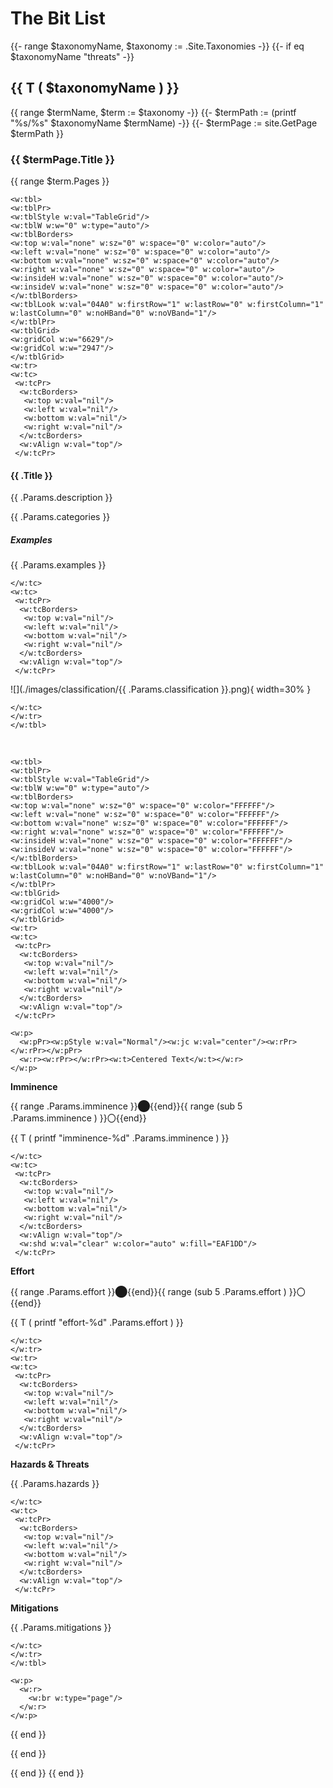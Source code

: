 # The Bit List

{{- range $taxonomyName, $taxonomy := .Site.Taxonomies -}}
{{- if eq $taxonomyName "threats" -}}
## {{ T ( $taxonomyName ) }}

{{ range $termName, $term := $taxonomy -}}
{{- $termPath := (printf "%s/%s" $taxonomyName $termName) -}}
{{- $termPage := site.GetPage $termPath }}
### {{ $termPage.Title }}

{{ range $term.Pages }}


```{=openxml}
<w:tbl>
<w:tblPr>
<w:tblStyle w:val="TableGrid"/>
<w:tblW w:w="0" w:type="auto"/>
<w:tblBorders>
<w:top w:val="none" w:sz="0" w:space="0" w:color="auto"/>
<w:left w:val="none" w:sz="0" w:space="0" w:color="auto"/>
<w:bottom w:val="none" w:sz="0" w:space="0" w:color="auto"/>
<w:right w:val="none" w:sz="0" w:space="0" w:color="auto"/>
<w:insideH w:val="none" w:sz="0" w:space="0" w:color="auto"/>
<w:insideV w:val="none" w:sz="0" w:space="0" w:color="auto"/>
</w:tblBorders>
<w:tblLook w:val="04A0" w:firstRow="1" w:lastRow="0" w:firstColumn="1" w:lastColumn="0" w:noHBand="0" w:noVBand="1"/>
</w:tblPr>
<w:tblGrid>
<w:gridCol w:w="6629"/>
<w:gridCol w:w="2947"/>
</w:tblGrid>
<w:tr>
<w:tc>
 <w:tcPr>
  <w:tcBorders>
   <w:top w:val="nil"/>
   <w:left w:val="nil"/>
   <w:bottom w:val="nil"/>
   <w:right w:val="nil"/>
  </w:tcBorders>
  <w:vAlign w:val="top"/>
 </w:tcPr>
```

#### {{ .Title }}

{{ .Params.description }}

{{ .Params.categories }}


##### Examples

{{ .Params.examples }}

```{=openxml}
</w:tc>
<w:tc>
 <w:tcPr>
  <w:tcBorders>
   <w:top w:val="nil"/>
   <w:left w:val="nil"/>
   <w:bottom w:val="nil"/>
   <w:right w:val="nil"/>
  </w:tcBorders>
  <w:vAlign w:val="top"/>
 </w:tcPr>
```

![](./images/classification/{{ .Params.classification }}.png){ width=30% }

```{=openxml}
</w:tc>
</w:tr>
</w:tbl>
```

&nbsp;

```{=openxml}
<w:tbl>
<w:tblPr>
<w:tblStyle w:val="TableGrid"/>
<w:tblW w:w="0" w:type="auto"/>
<w:tblBorders>
<w:top w:val="none" w:sz="0" w:space="0" w:color="FFFFFF"/>
<w:left w:val="none" w:sz="0" w:space="0" w:color="FFFFFF"/>
<w:bottom w:val="none" w:sz="0" w:space="0" w:color="FFFFFF"/>
<w:right w:val="none" w:sz="0" w:space="0" w:color="FFFFFF"/>
<w:insideH w:val="none" w:sz="0" w:space="0" w:color="FFFFFF"/>
<w:insideV w:val="none" w:sz="0" w:space="0" w:color="FFFFFF"/>
</w:tblBorders>
<w:tblLook w:val="04A0" w:firstRow="1" w:lastRow="0" w:firstColumn="1" w:lastColumn="0" w:noHBand="0" w:noVBand="1"/>
</w:tblPr>
<w:tblGrid>
<w:gridCol w:w="4000"/>
<w:gridCol w:w="4000"/>
</w:tblGrid>
<w:tr>
<w:tc>
 <w:tcPr>
  <w:tcBorders>
   <w:top w:val="nil"/>
   <w:left w:val="nil"/>
   <w:bottom w:val="nil"/>
   <w:right w:val="nil"/>
  </w:tcBorders>
  <w:vAlign w:val="top"/>
 </w:tcPr>
```

```{=openxml}
<w:p>
  <w:pPr><w:pStyle w:val="Normal"/><w:jc w:val="center"/><w:rPr></w:rPr></w:pPr>
  <w:r><w:rPr></w:rPr><w:t>Centered Text</w:t></w:r>
</w:p>
```

__Imminence__

{{ range .Params.imminence }}⬤{{end}}{{ range (sub 5 .Params.imminence ) }}〇{{end}}

{{ T ( printf "imminence-%d" .Params.imminence ) }}

```{=openxml}
</w:tc>
<w:tc>
 <w:tcPr>
  <w:tcBorders>
   <w:top w:val="nil"/>
   <w:left w:val="nil"/>
   <w:bottom w:val="nil"/>
   <w:right w:val="nil"/>
  </w:tcBorders>
  <w:vAlign w:val="top"/>
  <w:shd w:val="clear" w:color="auto" w:fill="EAF1DD"/>
 </w:tcPr>
```

__Effort__

{{ range .Params.effort }}⬤{{end}}{{ range (sub 5 .Params.effort ) }}〇{{end}}

 {{ T ( printf "effort-%d" .Params.effort ) }}

```{=openxml}
</w:tc>
</w:tr>
<w:tr>
<w:tc>
 <w:tcPr>
  <w:tcBorders>
   <w:top w:val="nil"/>
   <w:left w:val="nil"/>
   <w:bottom w:val="nil"/>
   <w:right w:val="nil"/>
  </w:tcBorders>
  <w:vAlign w:val="top"/>
 </w:tcPr>
```

__Hazards & Threats__

{{ .Params.hazards }}

```{=openxml}
</w:tc>
<w:tc>
 <w:tcPr>
  <w:tcBorders>
   <w:top w:val="nil"/>
   <w:left w:val="nil"/>
   <w:bottom w:val="nil"/>
   <w:right w:val="nil"/>
  </w:tcBorders>
  <w:vAlign w:val="top"/>
 </w:tcPr>
```

__Mitigations__

{{ .Params.mitigations }}

```{=openxml}
</w:tc>
</w:tr>
</w:tbl>
```
```{=openxml}
<w:p>
  <w:r>
    <w:br w:type="page"/>
  </w:r>
</w:p>
```

{{ end }}

{{ end }}

{{ end }}
{{ end }}